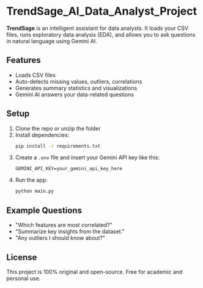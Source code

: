 # TrendSage_Al_Data_Analyst_Project

**TrendSage** is an intelligent assistant for data analysts. It loads your CSV files, runs exploratory data analysis (EDA), and allows you to ask questions in natural language using Gemini AI.

## Features

- Loads CSV files
- Auto-detects missing values, outliers, correlations
- Generates summary statistics and visualizations
- Gemini AI answers your data-related questions

## Setup

1. Clone the repo or unzip the folder
2. Install dependencies:
    ```bash
    pip install -r requirements.txt
    ```
3. Create a `.env` file and insert your Gemini API key like this:
    ```
    GEMINI_API_KEY=your_gemini_api_key_here
    ```
4. Run the app:
    ```bash
    python main.py
    ```

## Example Questions

- "Which features are most correlated?"
- "Summarize key insights from the dataset."
- "Any outliers I should know about?"

## License

This project is 100% original and open-source. Free for academic and personal use.

